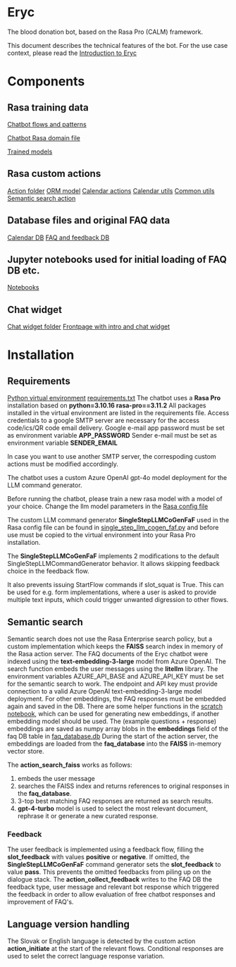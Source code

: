 # Eryc
The blood donation bot, based on the Rasa Pro (CALM) framework.

This document describes the technical features of the bot. For the use case context, please read the [Introduction to Eryc](web/content/intro.md)
# Components
## Rasa training data
[Chatbot flows and patterns](./bot/data/) 

[Chatbot Rasa domain file](./bot/domain/) 

[Trained models](./bot/models/) 

## Rasa custom actions
[Action folder](./bot/actions/) 
[ORM model](./bot/actions/orm.py) 
[Calendar actions](./bot/actions/calendar_actions.py) 
[Calendar utils](./bot/actions/calendar_utils.py) 
[Common utils](./bot/actions/common_utils.py) 
[Semantic search action](./bot/actions/action_search_faiss.py) 
## Database files and original FAQ data
[Calendar DB](./data/calendar.db) 
[FAQ and feedback DB](./data/faq_database.db) 
## Jupyter notebooks used for initial loading of FAQ DB etc.
[Notebooks](./notebooks/) 
## Chat widget
[Chat widget folder](./web/) 
[Frontpage with intro and chat widget](./web/index.html) 

# Installation
## Requirements
[Python virtual environment](./.venv/) 
[requirements.txt](./requirements.txt) 
The chatbot uses a **Rasa Pro** installation based on 
**python=3.10.16
rasa-pro==3.11.2**
All packages installed in the  virtual environment are listed in the requirements file.
Access credentials to a google SMTP server are necessary for the access code/ics/QR code email delivery. Google e-mail app password must be set as environment variable 
**APP_PASSWORD**
Sender e-mail must be set as environment variable
**SENDER_EMAIL**

In case you want to use another SMTP server, the correspoding custom actions must be modified accordingly. 

The chatbot uses a custom Azure OpenAI gpt-4o model deployment for the LLM command generator.

Before running the chatbot, please train a new rasa model with a model of your choice. Change the llm model parameters in the [Rasa config file](./bot/config.yml)

The custom LLM command generator **SingleStepLLMCoGenFaF** used in the Rasa config file can be found in [single_step_llm_cogen_faf.py](./custom/single_step_llm_cogen_faf.py) and before use must be copied to the virtual environment into your Rasa Pro installation.

The **SingleStepLLMCoGenFaF** implements 2 modifications to the default SingleStepLLMCommandGenerator behavior. It allows skipping feedback choice in the feedback flow. 

It also prevents issuing StartFlow commands if slot_squat is True. This can be used for e.g. form implementations, where a user is asked to provide multiple text inputs, which could trigger unwanted digression to other flows.

## Semantic search
Semantic search does not use the Rasa Enterprise search policy, but a custom implementation which keeps the **FAISS** search index in memory of the Rasa action server. The FAQ documents of the Eryc chatbot were indexed using the **text-embedding-3-large** model from Azure OpenAI. The search function embeds the user messages using the **litellm** library. 
The environment variables
AZURE_API_BASE and AZURE_API_KEY must be set for the semantic search to work. The endpoint and API key must provide connection to a valid Azure OpenAI text-embedding-3-large model deployment. 
For other embeddings, the FAQ responses must be embedded again and saved in the DB. There are some helper functions  in the [scratch notebook](./notebooks/scratch.ipynb), which can be used for generating new embeddings, if another embedding model should be used. 
The  (example questions + response) embeddings are saved as numpy array blobs in the **embeddings** field of the faq DB table in [faq_database.db](./data/faq_database.db)
During the start of the action server, the embeddings are loaded from the **faq_database** into the **FAISS** in-memory vector store.

The **action_search_faiss** works as follows:
1. embeds the user message
2. searches the FAISS index and returns references to original responses in the **faq_database**. 
3. 3-top best matching FAQ responses are returned as search results. 
4. **gpt-4-turbo** model is used to select the most relevant document, rephrase it or generate a new curated response.

### Feedback
The user feedback is implemented using a feedback flow, filling the **slot_feedback**  with values **positive** or **negative**. If omitted, the **SingleStepLLMCoGenFaF** command generator sets the **slot_feedback** to value **pass**. This prevents the omitted feedbacks from piling up on the dialogue stack.
The **action_collect_feedback** writes  to the FAQ DB the feedback type, user message and relevant bot response which triggered the feedback in order to allow evaluation of free chatbot responses and improvement of FAQ's. 
## Language version handling
The Slovak or English language is detected by the custom action **action_initiate** at the start of the relevant flows. Conditional responses are used to selet the correct language response variation. 
